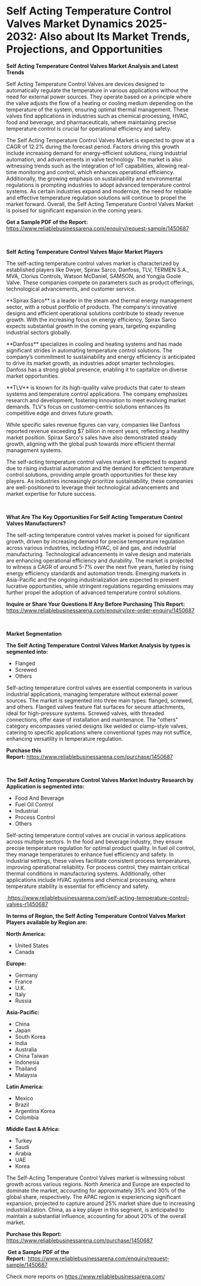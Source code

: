 <p><h1>Self Acting Temperature Control Valves Market Dynamics 2025-2032: Also about Its Market Trends, Projections, and Opportunities</h1></p><p><strong>Self Acting Temperature Control Valves Market Analysis and Latest Trends</strong></p>
<p><p>Self Acting Temperature Control Valves are devices designed to automatically regulate the temperature in various applications without the need for external power sources. They operate based on a principle where the valve adjusts the flow of a heating or cooling medium depending on the temperature of the system, ensuring optimal thermal management. These valves find applications in industries such as chemical processing, HVAC, food and beverage, and pharmaceuticals, where maintaining precise temperature control is crucial for operational efficiency and safety.</p><p>The Self Acting Temperature Control Valves Market is expected to grow at a CAGR of 12.2% during the forecast period. Factors driving this growth include increasing demand for energy-efficient solutions, rising industrial automation, and advancements in valve technology. The market is also witnessing trends such as the integration of IoT capabilities, allowing real-time monitoring and control, which enhances operational efficiency. Additionally, the growing emphasis on sustainability and environmental regulations is prompting industries to adopt advanced temperature control systems. As certain industries expand and modernize, the need for reliable and effective temperature regulation solutions will continue to propel the market forward. Overall, the Self Acting Temperature Control Valves Market is poised for significant expansion in the coming years.</p></p>
<p><strong>Get a Sample PDF of the Report:&nbsp;</strong> <a href="https://www.reliablebusinessarena.com/enquiry/request-sample/1450687?utm_campaign=1909&utm_medium=2&utm_source=Github&utm_content=ia&utm_term=22022025&utm_id=self-acting-temperature-control-valves">https://www.reliablebusinessarena.com/enquiry/request-sample/1450687</a></p>
<p>&nbsp;</p>
<p><strong>Self Acting Temperature Control Valves Major Market Players</strong></p>
<p><p>The self-acting temperature control valves market is characterized by established players like Dwyer, Spirax Sarco, Danfoss, TLV, TERMEN S.A., MVA, Clorius Controls, Watson McDaniel, SAMSON, and Yongjia Goole Valve. These companies compete on parameters such as product offerings, technological advancements, and customer service.</p><p>**Spirax Sarco** is a leader in the steam and thermal energy management sector, with a robust portfolio of products. The company's innovative designs and efficient operational solutions contribute to steady revenue growth. With the increasing focus on energy efficiency, Spirax Sarco expects substantial growth in the coming years, targeting expanding industrial sectors globally.</p><p>**Danfoss** specializes in cooling and heating systems and has made significant strides in automating temperature control solutions. The company’s commitment to sustainability and energy efficiency is anticipated to drive its market growth, as industries adopt smarter technologies. Danfoss has a strong global presence, enabling it to capitalize on diverse market opportunities.</p><p>**TLV** is known for its high-quality valve products that cater to steam systems and temperature control applications. The company emphasizes research and development, fostering innovation to meet evolving market demands. TLV's focus on customer-centric solutions enhances its competitive edge and drives future growth.</p><p>While specific sales revenue figures can vary, companies like Danfoss reported revenue exceeding $7 billion in recent years, reflecting a healthy market position. Spirax Sarco's sales have also demonstrated steady growth, aligning with the global push towards more efficient thermal management systems. </p><p>The self-acting temperature control valves market is expected to expand due to rising industrial automation and the demand for efficient temperature control solutions, providing ample growth opportunities for these key players. As industries increasingly prioritize sustainability, these companies are well-positioned to leverage their technological advancements and market expertise for future success.</p></p>
<p>&nbsp;</p>
<p><strong>What Are The Key Opportunities For Self Acting Temperature Control Valves Manufacturers?</strong></p>
<p><p>The self-acting temperature control valves market is poised for significant growth, driven by increasing demand for precise temperature regulation across various industries, including HVAC, oil and gas, and industrial manufacturing. Technological advancements in valve design and materials are enhancing operational efficiency and durability. The market is projected to witness a CAGR of around 5-7% over the next five years, fueled by rising energy efficiency standards and automation trends. Emerging markets in Asia-Pacific and the ongoing industrialization are expected to present lucrative opportunities, while stringent regulations regarding emissions may further propel the adoption of advanced temperature control solutions.</p></p>
<p><strong>Inquire or Share Your Questions If Any Before Purchasing This Report:</strong> <a href="https://www.reliablebusinessarena.com/enquiry/pre-order-enquiry/1450687?utm_campaign=1909&utm_medium=2&utm_source=Github&utm_content=ia&utm_term=22022025&utm_id=self-acting-temperature-control-valves">https://www.reliablebusinessarena.com/enquiry/pre-order-enquiry/1450687</a></p>
<p>&nbsp;</p>
<p><strong>Market Segmentation</strong></p>
<p><strong>The Self Acting Temperature Control Valves Market Analysis by types is segmented into:</strong></p>
<p><ul><li>Flanged</li><li>Screwed</li><li>Others</li></ul></p>
<p><p>Self-acting temperature control valves are essential components in various industrial applications, managing temperature without external power sources. The market is segmented into three main types: flanged, screwed, and others. Flanged valves feature flat surfaces for secure attachments, ideal for high-pressure systems. Screwed valves, with threaded connections, offer ease of installation and maintenance. The "others" category encompasses varied designs like welded or clamp-style valves, catering to specific applications where conventional types may not suffice, enhancing versatility in temperature regulation.</p></p>
<p><strong>Purchase this Report:&nbsp;</strong><a href="https://www.reliablebusinessarena.com/purchase/1450687?utm_campaign=1909&utm_medium=2&utm_source=Github&utm_content=ia&utm_term=22022025&utm_id=self-acting-temperature-control-valves">https://www.reliablebusinessarena.com/purchase/1450687</a></p>
<p>&nbsp;</p>
<p><strong>The Self Acting Temperature Control Valves Market Industry Research by Application is segmented into:</strong></p>
<p><ul><li>Food And Beverage</li><li>Fuel Oil Control</li><li>Industrial</li><li>Process Control</li><li>Others</li></ul></p>
<p><p>Self-acting temperature control valves are crucial in various applications across multiple sectors. In the food and beverage industry, they ensure precise temperature regulation for optimal product quality. In fuel oil control, they manage temperatures to enhance fuel efficiency and safety. In industrial settings, these valves facilitate consistent process temperatures, improving operational reliability. For process control, they maintain critical thermal conditions in manufacturing systems. Additionally, other applications include HVAC systems and chemical processing, where temperature stability is essential for efficiency and safety.</p></p>
<p><a href="https://www.reliablebusinessarena.com/self-acting-temperature-control-valves-r1450687?utm_campaign=1909&utm_medium=2&utm_source=Github&utm_content=ia&utm_term=22022025&utm_id=self-acting-temperature-control-valves">&nbsp;https://www.reliablebusinessarena.com/self-acting-temperature-control-valves-r1450687</a></p>
<p><strong>In terms of Region, the Self Acting Temperature Control Valves Market Players available by Region are:</strong></p>
<p>
    <p> <strong> North America: </strong>
        <ul>
            <li>United States</li>
            <li>Canada</li>
        </ul>
        </p> 
    <p> <strong> Europe: </strong>
        <ul>
            <li>Germany</li>
            <li>France</li>
            <li>U.K.</li>
            <li>Italy</li>
            <li>Russia</li>
        </ul>
        </p> 
    <p> <strong> Asia-Pacific: </strong>
        <ul>
            <li>China</li>
            <li>Japan</li>
            <li>South Korea</li>
            <li>India</li>
            <li>Australia</li>
            <li>China Taiwan</li>
            <li>Indonesia</li>
            <li>Thailand</li>
            <li>Malaysia</li>
        </ul>
        </p> 
    <p> <strong> Latin America: </strong>
        <ul>
            <li>Mexico</li>
            <li>Brazil</li>
            <li>Argentina Korea</li>
            <li>Colombia</li>
        </ul>
        </p> 
    <p> <strong> Middle East & Africa: </strong>
        <ul>
            <li>Turkey</li>
            <li>Saudi</li>
            <li>Arabia</li>
            <li>UAE</li>
            <li>Korea</li>
        </ul>
    </p>
    </p>
<p><p>The Self-Acting Temperature Control Valves market is witnessing robust growth across various regions. North America and Europe are expected to dominate the market, accounting for approximately 35% and 30% of the global share, respectively. The APAC region is experiencing significant expansion, projected to capture around 25% market share due to increasing industrialization. China, as a key player in this segment, is anticipated to maintain a substantial influence, accounting for about 20% of the overall market.</p></p>
<p><strong>Purchase this Report: </strong><a href="https://www.reliablebusinessarena.com/purchase/1450687?utm_campaign=1909&utm_medium=2&utm_source=Github&utm_content=ia&utm_term=22022025&utm_id=self-acting-temperature-control-valves">https://www.reliablebusinessarena.com/purchase/1450687</a></p>
<p>&nbsp;<strong>Get a Sample PDF of the Report:&nbsp;&nbsp;</strong><a href="https://www.reliablebusinessarena.com/enquiry/request-sample/1450687?utm_campaign=1909&utm_medium=2&utm_source=Github&utm_content=ia&utm_term=22022025&utm_id=self-acting-temperature-control-valves">https://www.reliablebusinessarena.com/enquiry/request-sample/1450687</a></p>
<p><strong></strong></p>
<p>Check more reports on <a href="https://www.reliablebusinessarena.com/?utm_campaign=1909&utm_medium=2&utm_source=Github&utm_content=ia&utm_term=22022025&utm_id=self-acting-temperature-control-valves">https://www.reliablebusinessarena.com/</a></p>